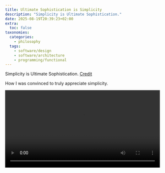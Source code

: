 ```yaml
---
title: Ultimate Sophistication is Simplicity
description: "Simplicity is Ultimate Sophistication."
date: 2025-08-19T20:39:23+02:00
extra:
  toc: false
taxonomies:
  categories:
    - philosophy
  tags:
    - software/design
    - software/architecture
    - programming/functional
---
```


Simplicity is Ultimate Sophistication. [Credit](https://quoteinvestigator.com/2015/04/02/simple/)

How I was convinced to truly appreciate simplicity.

<!-- more -->

<video
  controls
  preload="metadata"
  onloadstart="this.volume=0.4"
  onloadedmetadata="this.currentTime=4"
  style="width: 100%; max-width:100 margin: 0 auto; text-align: center;">
  <source src="/assets/videos/rich-hickey_simple-made-easy_2011.mp4" type="video/mp4">
  Your browser does not support the video tag.
</video>
